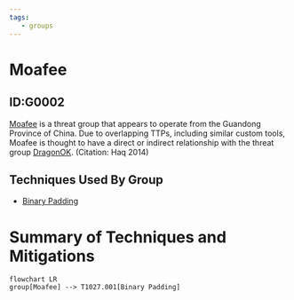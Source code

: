 ```yaml
---
tags:
   - groups
---
```

# Moafee
## ID:G0002
[Moafee](groups/G0002) is a threat group that appears to operate from the Guandong Province of China. Due to overlapping TTPs, including similar custom tools, Moafee is thought to have a direct or indirect relationship with the threat group [DragonOK](groups/G0017). (Citation: Haq 2014)
## Techniques Used By Group
* [Binary Padding](techniques/T1027/001)

# Summary of Techniques and Mitigations
```mermaid
flowchart LR
group[Moafee] --> T1027.001[Binary Padding]
```